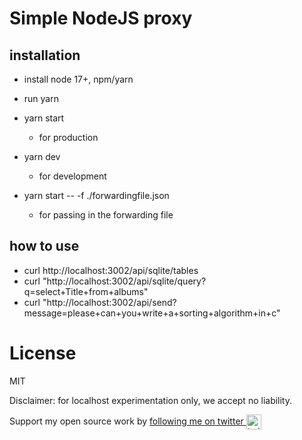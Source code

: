 # Simple NodeJS proxy 

## installation

- install node 17+, npm/yarn
- run yarn

- yarn start
  - for production 
- yarn dev 
  - for development

- yarn start -- -f ./forwardingfile.json 
  - for passing in the forwarding file 




## how to use

- curl http://localhost:3002/api/sqlite/tables
- curl "http://localhost:3002/api/sqlite/query?q=select+Title+from+albums"
- curl "http://localhost:3002/api/send?message=please+can+you+write+a+sorting+algorithm+in+c"



# License

MIT

Disclaimer: for localhost experimentation only, we accept no liability.

Support my open source work by <a href="https://twitter.com/luyben">following me on twitter <img src="https://storage.googleapis.com/saasify-assets/twitter-logo.svg" alt="twitter" height="24px" align="center"></a>
